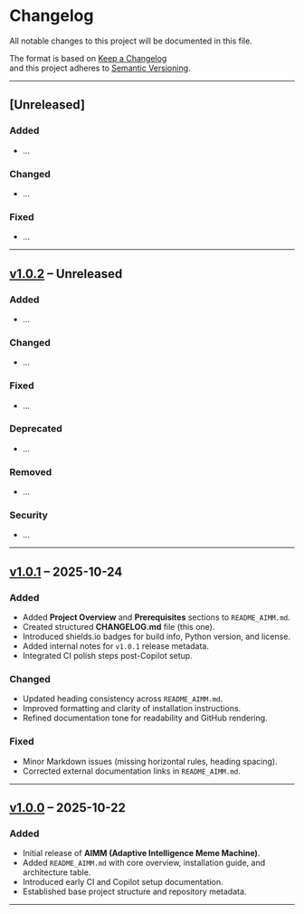 # Changelog

All notable changes to this project will be documented in this file.

The format is based on [Keep a Changelog](https://keepachangelog.com/en/1.0.0/)  
and this project adheres to [Semantic Versioning](https://semver.org/spec/v2.0.0.html).

---

## [Unreleased]

### Added
- …
### Changed
- …
### Fixed
- …

---

## [v1.0.2] – Unreleased

### Added
- …

### Changed
- …

### Fixed
- …

### Deprecated
- …

### Removed
- …

### Security
- …

---

## [v1.0.1] – 2025-10-24

### Added
- Added **Project Overview** and **Prerequisites** sections to `README_AIMM.md`.
- Created structured **CHANGELOG.md** file (this one).
- Introduced shields.io badges for build info, Python version, and license.
- Added internal notes for `v1.0.1` release metadata.
- Integrated CI polish steps post-Copilot setup.

### Changed
- Updated heading consistency across `README_AIMM.md`.
- Improved formatting and clarity of installation instructions.
- Refined documentation tone for readability and GitHub rendering.

### Fixed
- Minor Markdown issues (missing horizontal rules, heading spacing).
- Corrected external documentation links in `README_AIMM.md`.

---

## [v1.0.0] – 2025-10-22

### Added
- Initial release of **AIMM (Adaptive Intelligence Meme Machine)**.
- Added `README_AIMM.md` with core overview, installation guide, and architecture table.
- Introduced early CI and Copilot setup documentation.
- Established base project structure and repository metadata.

---

[v1.0.2]: https://github.com/QSOLKCB/AIMM/releases/tag/v1.0.2  
[v1.0.1]: https://github.com/QSOLKCB/AIMM/releases/tag/v1.0.1  
[v1.0.0]: https://github.com/QSOLKCB/AIMM/releases/tag/v1.0.0
